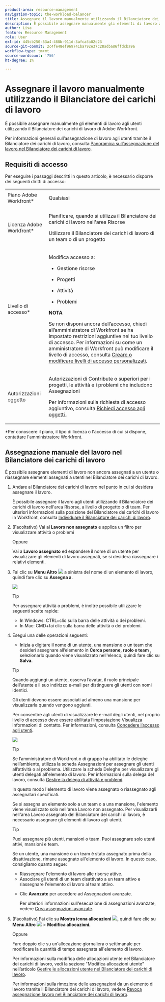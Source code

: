 ```yaml
---
product-area: resource-management
navigation-topic: the-workload-balancer
title: Assegnare il lavoro manualmente utilizzando il Bilanciatore dei carichi di lavoro
description: È possibile assegnare manualmente gli elementi di lavoro agli utenti utilizzando il Bilanciatore dei carichi di lavoro di Adobe Workfront.
author: Lisa
feature: Resource Management
role: User
exl-id: 445cb250-53a4-488b-911d-3afca3a02c23
source-git-commit: 2c4fe48ef969741ba792e37c28adba86ffdcba9a
workflow-type: tm+mt
source-wordcount: '756'
ht-degree: 1%

---
```


# Assegnare il lavoro manualmente utilizzando il Bilanciatore dei carichi di lavoro

È possibile assegnare manualmente gli elementi di lavoro agli utenti utilizzando il Bilanciatore dei carichi di lavoro di Adobe Workfront.

Per informazioni generali sull’assegnazione di lavoro agli utenti tramite il Bilanciatore dei carichi di lavoro, consulta [Panoramica sull’assegnazione del lavoro nel Bilanciatore dei carichi di lavoro](../../resource-mgmt/workload-balancer/assign-work-in-workload-balancer.md).

## Requisiti di accesso

Per eseguire i passaggi descritti in questo articolo, è necessario disporre dei seguenti diritti di accesso:

<table style="table-layout:auto"> 
 <col> 
 <col> 
 <tbody> 
  <tr> 
   <td role="rowheader">Piano Adobe Workfront*</td> 
   <td> <p>Qualsiasi </p> </td> 
  </tr> 
  <tr> 
   <td role="rowheader">Licenza Adobe Workfront*</td> 
   <td> <p>Pianificare, quando si utilizza il Bilanciatore dei carichi di lavoro nell'area Risorse</p>
   <p>Utilizzare il Bilanciatore dei carichi di lavoro di un team o di un progetto</p>
 </td> 
  </tr> 
  <tr> 
   <td role="rowheader">Livello di accesso*</td> 
   <td> <p>Modifica accesso a:</p> 
    <ul> 
     <li> <p>Gestione risorse</p> </li> 
     <li> <p>Progetti</p> </li> 
     <li> <p>Attività</p> </li> 
     <li> <p>Problemi</p> </li> 
    </ul> <p><b>NOTA</b>

Se non disponi ancora dell’accesso, chiedi all’amministratore di Workfront se ha impostato restrizioni aggiuntive nel tuo livello di accesso. Per informazioni su come un amministratore di Workfront può modificare il livello di accesso, consulta <a href="../../administration-and-setup/add-users/configure-and-grant-access/create-modify-access-levels.md" class="MCXref xref">Creare o modificare livelli di accesso personalizzati</a>.</p> </td>
</tr> 
  <tr> 
   <td role="rowheader">Autorizzazioni oggetto</td> 
   <td> <p>Autorizzazioni di Contribute o superiori per i progetti, le attività e i problemi che includono Assegnazioni</p> <p>Per informazioni sulla richiesta di accesso aggiuntivo, consulta <a href="../../workfront-basics/grant-and-request-access-to-objects/request-access.md" class="MCXref xref">Richiedi accesso agli oggetti </a>.</p> </td> 
  </tr> 
 </tbody> 
</table>

&#42;Per conoscere il piano, il tipo di licenza o l&#39;accesso di cui si dispone, contattare l&#39;amministratore Workfront.

## Assegnazione manuale del lavoro nel Bilanciatore dei carichi di lavoro

È possibile assegnare elementi di lavoro non ancora assegnati a un utente o riassegnare elementi assegnati a utenti nel Bilanciatore dei carichi di lavoro.

1. Andare al Bilanciatore dei carichi di lavoro nel punto in cui si desidera assegnare il lavoro.

   È possibile assegnare il lavoro agli utenti utilizzando il Bilanciatore dei carichi di lavoro nell&#39;area Risorse, a livello di progetto o di team. Per ulteriori informazioni sulla posizione del Bilanciatore dei carichi di lavoro in Workfront, consulta [Individuare il Bilanciatore dei carichi di lavoro](../../resource-mgmt/workload-balancer/locate-workload-balancer.md).

1. (Facoltativo) Vai al **Lavoro non assegnato** e applica un filtro per visualizzare attività o problemi

   Oppure

   Vai a **Lavoro assegnato** ed espandere il nome di un utente per visualizzare gli elementi di lavoro assegnati, se si desidera riassegnare i relativi elementi.

1. Fai clic su **Menu Altro** ![](assets/qs-more-menu.png) a sinistra del nome di un elemento di lavoro, quindi fare clic su **Assegna a**.

   ![](assets/assign-this-to-link-from-task-wb-nwe-350x104.png)

   >[!TIP]
   >
   >Per assegnare attività o problemi, è inoltre possibile utilizzare le seguenti scelte rapide:
   >
   >* In Windows: CTRL+clic sulla barra delle attività o dei problemi.
   >* In Mac: CMD+fai clic sulla barra delle attività o dei problemi.

1. Esegui una delle operazioni seguenti:

   * Inizia a digitare il nome di un utente, una mansione o un team che desideri assegnare all’elemento in **Cerca persone, ruolo o team** , selezionarlo quando viene visualizzato nell&#39;elenco, quindi fare clic su **Salva**.

   >[!TIP]
   >
   >Quando aggiungi un utente, osserva l’avatar, il ruolo principale dell’utente e il suo indirizzo e-mail per distinguere gli utenti con nomi identici.
   >
   >Gli utenti devono essere associati ad almeno una mansione per visualizzarla quando vengono aggiunti.
   >
   > Per consentire agli utenti di visualizzare le e-mail degli utenti, nel proprio livello di accesso deve essere abilitata l’impostazione Visualizza informazioni di contatto. Per informazioni, consulta [Concedere l’accesso agli utenti](../../administration-and-setup/add-users/configure-and-grant-access/grant-access-other-users.md).


   ![](assets/assignments-box-with-advanced-assignments-delegations-wb.png)

   >[!TIP]
   >
   > Se l’amministratore di Workfront o di gruppo ha abilitato le deleghe nell’ambiente, utilizza la scheda Assegnazioni per assegnare gli utenti all’attività o al problema. Utilizzare la scheda Deleghe per visualizzare gli utenti delegati all&#39;elemento di lavoro. Per informazioni sulla delega del lavoro, consulta [Gestire la delega di attività e problemi](../../manage-work/delegate-work/how-to-delegate-work.md).


   In questo modo l&#39;elemento di lavoro viene assegnato o riassegnato agli assegnatari specificati.

   Se si assegna un elemento solo a un team o a una mansione, l&#39;elemento viene visualizzato solo nell&#39;area Lavoro non assegnato. Per visualizzarli nell&#39;area Lavoro assegnato del Bilanciatore dei carichi di lavoro, è necessario assegnare gli elementi di lavoro agli utenti.

   >[!TIP]
   >
   >Puoi assegnare più utenti, mansioni o team. Puoi assegnare solo utenti attivi, mansioni e team.
   >
   >
   >Se un utente, una mansione o un team è stato assegnato prima della disattivazione, rimane assegnato all&#39;elemento di lavoro. In questo caso, consigliamo quanto segue:
   >
   >   
   >   
   >   * Riassegnare l&#39;elemento di lavoro alle risorse attive.
   >   * Associare gli utenti di un team disattivato a un team attivo e riassegnare l&#39;elemento di lavoro al team attivo.
   >   
   >

   * Clic **Avanzate** per accedere ad Assegnazioni avanzate.

     Per ulteriori informazioni sull&#39;esecuzione di assegnazioni avanzate, vedere [Crea assegnazioni avanzate](../../manage-work/tasks/assign-tasks/create-advanced-assignments.md).

1. (Facoltativo) Fai clic su **Mostra icona allocazioni** ![](assets/show-allocations-icon-small.png), quindi fare clic su **Menu Altro** ![](assets/qs-more-menu.png) > **Modifica allocazioni**.

   Oppure

   Fare doppio clic su un&#39;allocazione giornaliera o settimanale per modificare la quantità di tempo assegnata all&#39;elemento di lavoro.

   Per informazioni sulla modifica delle allocazioni utente nel Bilanciatore dei carichi di lavoro, vedi la sezione &quot;Modifica allocazioni utente&quot; nell’articolo [Gestire le allocazioni utente nel Bilanciatore dei carichi di lavoro](../../resource-mgmt/workload-balancer/manage-user-allocations-workload-balancer.md).

   Per informazioni sulla rimozione delle assegnazioni da un elemento di lavoro tramite il Bilanciatore dei carichi di lavoro, vedere [Revoca assegnazione lavoro nel Bilanciatore dei carichi di lavoro](../../resource-mgmt/workload-balancer/unassign-work-in-workload-balancer.md).

    
